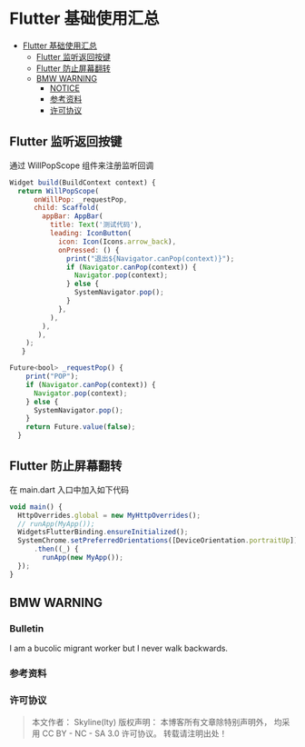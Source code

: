 # Flutter 基础使用汇总

<!-- @import "[TOC]" {cmd="toc" depthFrom=1 depthTo=6 orderedList=false} -->

<!-- code_chunk_output -->

- [Flutter 基础使用汇总](#flutter-基础使用汇总)
  - [Flutter 监听返回按键](#flutter-监听返回按键)
  - [Flutter 防止屏幕翻转](#flutter-防止屏幕翻转)
  - [BMW WARNING](#bmw-warning)
    - [NOTICE](#notice)
    - [参考资料](#参考资料)
    - [许可协议](#许可协议)

<!-- /code_chunk_output -->

## Flutter 监听返回按键

通过 WillPopScope 组件来注册监听回调

```jsx
Widget build(BuildContext context) {
  return WillPopScope(
      onWillPop: _requestPop,
      child: Scaffold(
        appBar: AppBar(
          title: Text('测试代码'),
          leading: IconButton(
            icon: Icon(Icons.arrow_back),
            onPressed: () {
              print("退出${Navigator.canPop(context)}");
              if (Navigator.canPop(context)) {
                Navigator.pop(context);
              } else {
                SystemNavigator.pop();
              }
            },
          ),
        ),
       ),
    );
   }

Future<bool> _requestPop() {
    print("POP");
    if (Navigator.canPop(context)) {
      Navigator.pop(context);
    } else {
      SystemNavigator.pop();
    }
    return Future.value(false);
  }
```

## Flutter 防止屏幕翻转

在 main.dart 入口中加入如下代码

```jsx
void main() {
  HttpOverrides.global = new MyHttpOverrides();
  // runApp(MyApp());
  WidgetsFlutterBinding.ensureInitialized();
  SystemChrome.setPreferredOrientations([DeviceOrientation.portraitUp])
      .then((_) {
        runApp(new MyApp());
  });
}
```

## BMW WARNING

### Bulletin

I am a bucolic migrant worker but I never walk backwards.

### 参考资料

>

### 许可协议

> 本文作者： Skyline(lty)
> 版权声明： 本博客所有文章除特别声明外， 均采用 CC BY - NC - SA 3.0 许可协议。 转载请注明出处！
